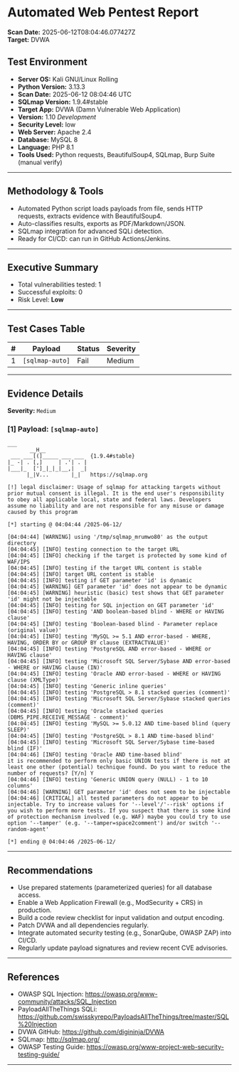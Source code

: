 # Automated Web Pentest Report

**Scan Date:** 2025-06-12T08:04:46.077427Z  
**Target:** DVWA

## Test Environment

- **Server OS:** Kali GNU/Linux Rolling
- **Python Version:** 3.13.3
- **Scan Date:** 2025-06-12 08:04:46 UTC
- **SQLmap Version:** 1.9.4#stable
- **Target App:** DVWA (Damn Vulnerable Web Application)
- **Version:** 1.10 *Development*
- **Security Level:** low
- **Web Server:** Apache 2.4
- **Database:** MySQL 8
- **Language:** PHP 8.1
- **Tools Used:** Python requests, BeautifulSoup4, SQLmap, Burp Suite (manual verify)

---
## Methodology & Tools

- Automated Python script loads payloads from file, sends HTTP requests, extracts evidence with BeautifulSoup4.
- Auto-classifies results, exports as PDF/Markdown/JSON.
- SQLmap integration for advanced SQLi detection.
- Ready for CI/CD: can run in GitHub Actions/Jenkins.

---
## Executive Summary
- Total vulnerabilities tested: 1  
- Successful exploits: 0  
- Risk Level: **Low**


---
## Test Cases Table

| # | Payload | Status | Severity |
|---|---------|--------|----------|
| 1 | `[sqlmap-auto]` | Fail | Medium |

---
## Evidence Details

**Severity:** `Medium`
### [1] Payload: `[sqlmap-auto]`
```
___
       __H__
 ___ ___[(]_____ ___ ___  {1.9.4#stable}
|_ -| . [,]     | .'| . |
|___|_  [']_|_|_|__,|  _|
      |_|V...       |_|   https://sqlmap.org

[!] legal disclaimer: Usage of sqlmap for attacking targets without prior mutual consent is illegal. It is the end user's responsibility to obey all applicable local, state and federal laws. Developers assume no liability and are not responsible for any misuse or damage caused by this program

[*] starting @ 04:04:44 /2025-06-12/

[04:04:44] [WARNING] using '/tmp/sqlmap_mrumwo80' as the output directory
[04:04:45] [INFO] testing connection to the target URL
[04:04:45] [INFO] checking if the target is protected by some kind of WAF/IPS
[04:04:45] [INFO] testing if the target URL content is stable
[04:04:45] [INFO] target URL content is stable
[04:04:45] [INFO] testing if GET parameter 'id' is dynamic
[04:04:45] [WARNING] GET parameter 'id' does not appear to be dynamic
[04:04:45] [WARNING] heuristic (basic) test shows that GET parameter 'id' might not be injectable
[04:04:45] [INFO] testing for SQL injection on GET parameter 'id'
[04:04:45] [INFO] testing 'AND boolean-based blind - WHERE or HAVING clause'
[04:04:45] [INFO] testing 'Boolean-based blind - Parameter replace (original value)'
[04:04:45] [INFO] testing 'MySQL >= 5.1 AND error-based - WHERE, HAVING, ORDER BY or GROUP BY clause (EXTRACTVALUE)'
[04:04:45] [INFO] testing 'PostgreSQL AND error-based - WHERE or HAVING clause'
[04:04:45] [INFO] testing 'Microsoft SQL Server/Sybase AND error-based - WHERE or HAVING clause (IN)'
[04:04:45] [INFO] testing 'Oracle AND error-based - WHERE or HAVING clause (XMLType)'
[04:04:45] [INFO] testing 'Generic inline queries'
[04:04:45] [INFO] testing 'PostgreSQL > 8.1 stacked queries (comment)'
[04:04:45] [INFO] testing 'Microsoft SQL Server/Sybase stacked queries (comment)'
[04:04:45] [INFO] testing 'Oracle stacked queries (DBMS_PIPE.RECEIVE_MESSAGE - comment)'
[04:04:45] [INFO] testing 'MySQL >= 5.0.12 AND time-based blind (query SLEEP)'
[04:04:45] [INFO] testing 'PostgreSQL > 8.1 AND time-based blind'
[04:04:45] [INFO] testing 'Microsoft SQL Server/Sybase time-based blind (IF)'
[04:04:46] [INFO] testing 'Oracle AND time-based blind'
it is recommended to perform only basic UNION tests if there is not at least one other (potential) technique found. Do you want to reduce the number of requests? [Y/n] Y
[04:04:46] [INFO] testing 'Generic UNION query (NULL) - 1 to 10 columns'
[04:04:46] [WARNING] GET parameter 'id' does not seem to be injectable
[04:04:46] [CRITICAL] all tested parameters do not appear to be injectable. Try to increase values for '--level'/'--risk' options if you wish to perform more tests. If you suspect that there is some kind of protection mechanism involved (e.g. WAF) maybe you could try to use option '--tamper' (e.g. '--tamper=space2comment') and/or switch '--random-agent'

[*] ending @ 04:04:46 /2025-06-12/
```

---
## Recommendations
- Use prepared statements (parameterized queries) for all database access.
- Enable a Web Application Firewall (e.g., ModSecurity + CRS) in production.
- Build a code review checklist for input validation and output encoding.
- Patch DVWA and all dependencies regularly.
- Integrate automated security testing (e.g., SonarQube, OWASP ZAP) into CI/CD.
- Regularly update payload signatures and review recent CVE advisories.

---
## References
- OWASP SQL Injection: https://owasp.org/www-community/attacks/SQL_Injection
- PayloadAllTheThings SQLi: https://github.com/swisskyrepo/PayloadsAllTheThings/tree/master/SQL%20Injection
- DVWA GitHub: https://github.com/digininja/DVWA
- SQLmap: http://sqlmap.org/
- OWASP Testing Guide: https://owasp.org/www-project-web-security-testing-guide/

---
